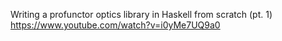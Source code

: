 Writing a profunctor optics library in Haskell from scratch (pt. 1)
https://www.youtube.com/watch?v=i0yMe7UQ9a0
